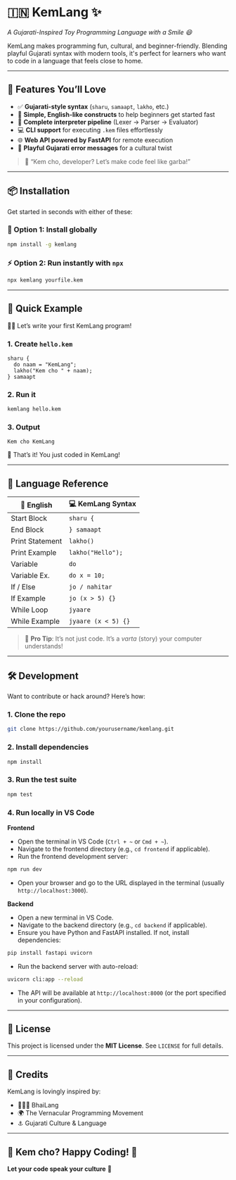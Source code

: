 # 🇮🇳 KemLang ✨

*A Gujarati-Inspired Toy Programming Language with a Smile 😄*

KemLang makes programming fun, cultural, and beginner-friendly.
Blending playful Gujarati syntax with modern tools, it's perfect for learners who want to code in a language that feels close to home.

---

## 🌟 Features You’ll Love

* ✅ **Gujarati-style syntax** (`sharu`, `samaapt`, `lakho`, etc.)
* 🧠 **Simple, English-like constructs** to help beginners get started fast
* 🚀 **Complete interpreter pipeline** (Lexer → Parser → Evaluator)
* 💻 **CLI support** for executing `.kem` files effortlessly
* 🌐 **Web API powered by FastAPI** for remote execution
* 🤪 **Playful Gujarati error messages** for a cultural twist

> 💬 “Kem cho, developer? Let’s make code feel like garba!”

---

## 📦 Installation

Get started in seconds with either of these:

### 🧰 Option 1: Install globally

```bash
npm install -g kemlang
```

### ⚡ Option 2: Run instantly with `npx`

```bash
npx kemlang yourfile.kem
```

---

## 🎯 Quick Example

👩‍💻 Let’s write your first KemLang program!

### 1. Create `hello.kem`

```kemlang
sharu {
  do naam = "KemLang";
  lakho("Kem cho " + naam);
} samaapt
```

### 2. Run it

```bash
kemlang hello.kem
```

### 3. Output

```
Kem cho KemLang
```

👏 That’s it! You just coded in KemLang!

---

## 📜 Language Reference

| 💬 English      | 💻 KemLang Syntax   |
| --------------- | ------------------- |
| Start Block     | `sharu {`           |
| End Block       | `} samaapt`         |
| Print Statement | `lakho()`           |
| Print Example   | `lakho("Hello");`   |
| Variable        | `do`                |
| Variable Ex.    | `do x = 10;`        |
| If / Else       | `jo / nahitar`      |
| If Example      | `jo (x > 5) {}`     |
| While Loop      | `jyaare`            |
| While Example   | `jyaare (x < 5) {}` |

> 📖 **Pro Tip**: It’s not just code. It’s a *varta* (story) your computer understands!

---

## 🛠 Development

Want to contribute or hack around? Here’s how:

### 1. Clone the repo

```bash
git clone https://github.com/yourusername/kemlang.git
```

### 2. Install dependencies

```bash
npm install
```

### 3. Run the test suite

```bash
npm test
```

### 4. Run locally in VS Code

**Frontend**

* Open the terminal in VS Code (`Ctrl + ~` or `Cmd + ~`).
* Navigate to the frontend directory (e.g., `cd frontend` if applicable).
* Run the frontend development server:

```bash
npm run dev
```

* Open your browser and go to the URL displayed in the terminal (usually `http://localhost:3000`).

**Backend**

* Open a new terminal in VS Code.
* Navigate to the backend directory (e.g., `cd backend` if applicable).
* Ensure you have Python and FastAPI installed. If not, install dependencies:

```bash
pip install fastapi uvicorn
```

* Run the backend server with auto-reload:

```bash
uvicorn cli:app --reload
```

* The API will be available at `http://localhost:8000` (or the port specified in your configuration).

---

## 📄 License

This project is licensed under the **MIT License**. See `LICENSE` for full details.

---

## 🙏 Credits

KemLang is lovingly inspired by:

* 🧑‍🤝‍🧑 BhaiLang
* 🌍 The Vernacular Programming Movement
* ⚓️ Gujarati Culture & Language

---

## 💫 Kem cho? Happy Coding! 🙌

**Let your code speak your culture** 🧡
